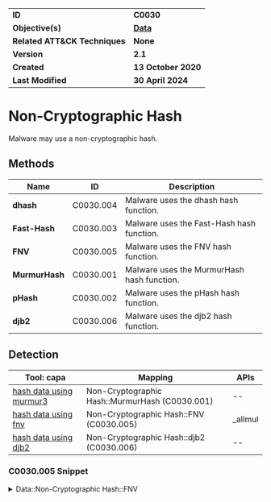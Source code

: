 <table>
<tr>
<td><b>ID</b></td>
<td><b>C0030</b></td>
</tr>
<tr>
<td><b>Objective(s)</b></td>
<td><b><a href="../data">Data</a></b></td>
</tr>
<tr>
<td><b>Related ATT&CK Techniques</b></td>
<td><b>None</b></td>
</tr>
<tr>
<td><b>Version</b></td>
<td><b>2.1</b></td>
</tr>
<tr>
<td><b>Created</b></td>
<td><b>13 October 2020</b></td>
</tr>
<tr>
<td><b>Last Modified</b></td>
<td><b>30 April 2024</b></td>
</tr>
</table>


# Non-Cryptographic Hash

Malware may use a non-cryptographic hash. 

## Methods

|Name|ID|Description|
|---|---|---|
|**dhash**|C0030.004|Malware uses the dhash hash function.|
|**Fast-Hash**|C0030.003|Malware uses the Fast-Hash hash function.|
|**FNV**|C0030.005|Malware uses the FNV hash function.|
|**MurmurHash**|C0030.001|Malware uses the MurmurHash hash function.|
|**pHash**|C0030.002|Malware uses the pHash hash function.|
|**djb2**|C0030.006|Malware uses the djb2 hash function.|

## Detection

|Tool: capa|Mapping|APIs|
|---|---|---|
|[hash data using murmur3](https://github.com/mandiant/capa-rules/blob/master/data-manipulation/hashing/murmur/hash-data-using-murmur3.yml)|Non-Cryptographic Hash::MurmurHash (C0030.001)|--|
|[hash data using fnv](https://github.com/mandiant/capa-rules/blob/master/data-manipulation/hashing/fnv/hash-data-using-fnv.yml)|Non-Cryptographic Hash::FNV (C0030.005)|_allmul|
|[hash data using djb2](https://github.com/mandiant/capa-rules/blob/master/data-manipulation/hashing/djb2/hash-data-using-djb2.yml)|Non-Cryptographic Hash::djb2 (C0030.006)|--|


### C0030.005 Snippet
<details>
<summary> Data::Non-Cryptographic Hash::FNV </summary>
SHA256: 0b8e662e7e595ef56396a298c367b74721d66591d856e8a8241fcdd60d08373c
Location: 0x403454
<pre>
mov     esi, dword ptr [ebp + param_2]  ; set number of bytes to hash
mov     edx, 0x811c9dc5 ; store FNV offset constant.  The constants used in this snippet are the constants used for a 32-bit/4 byte message.
push    edi     ; save the value of edi on the stack
mov     edi, dword ptr [ebp + param_1]  ; first byte to hash
mov     ecx, 0x0        ; initialize counter
sub     esi, edi        ; obtain the offset between first and last bytes to hash
jz      LAB_00403481    ; if the first and last bytes of the hash are the same, execute elsewhere and don't perform the hashing operation.
nop     dword ptr [eax]
movzx   eax, byte ptr [ecx + edi*0x1]   ; move the byte to hash into the accumulator
inc     ecx     ; increment the counter
xor     eax, edx        ; xor the new value in the accumulator with the rest of the hash (for first xor, this will be the offset constant set earlier) and store the result in the accumulator.  The xor occurring before the multiplication indicates that this is the FNV-1a variant of the algorithm
imul    edx, eax, 0x1000193     ; multiply the accumulator by the prime constant and store in edx for xor operation in next iteration
cmp     ecx, esi        ; check if counter has reached offset (hashed last byte)
jc      LAB_00403470    ; if the counter has not yet reached the offset, jump back to the movzx instruction above
</pre>
</details>
